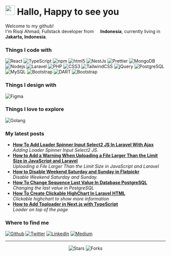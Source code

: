 <h1><img src="https://emojis.slackmojis.com/emojis/images/1531849430/4246/blob-sunglasses.gif?1531849430" width="30"/> Hallo, Happy to see you</h1>

<p>Welcome to my github! </br> I'm Risqi Ahmad, Fullstack developer from <img src="https://cdn-icons-png.flaticon.com/512/330/330476.png" width="13"/> <b> Indonesia</b>, currently living in <img src="https://cdn-icons-png.flaticon.com/512/330/330476.png" width="13"/> <b>Jakarta, Indonesia</b>. </p>
<h3>Things I code with</h3>
<p>
  <img alt="React" src="https://img.shields.io/badge/-React-45b8d8?style=flat-square&logo=react&logoColor=white" />
  <img alt="TypeScript" src="https://img.shields.io/badge/-TypeScript-007ACC?style=flat-square&logo=typescript&logoColor=white" />
  <img alt="npm" src="https://img.shields.io/badge/-NPM-CB3837?style=flat-square&logo=npm&logoColor=white" />
  <img alt="html5" src="https://img.shields.io/badge/-HTML5-E34F26?style=flat-square&logo=html5&logoColor=white" />
  <img alt="NestJs" src="https://img.shields.io/badge/-NestJs-ea2845?style=flat-square&logo=nestjs&logoColor=white" />
  <img alt="Prettier" src="https://img.shields.io/badge/-Prettier-F7B93E?style=flat-square&logo=prettier&logoColor=white" />
  <img alt="MongoDB" src="https://img.shields.io/badge/-MongoDB-13aa52?style=flat-square&logo=mongodb&logoColor=white" />
  <img alt="Nodejs" src="https://img.shields.io/badge/-Nodejs-43853d?style=flat-square&logo=Node.js&logoColor=white" />
  <img src="https://img.shields.io/badge/-Laravel-F23B2F?style=flat-square&logo=laravel&logoColor=white" alt="Laravel">
  <img src="https://img.shields.io/badge/-PHP-7A86B8?style=flat-square&logo=php&logoColor=white" alt="PHP">
  <img src="https://img.shields.io/badge/-CSS-254BDD?style=flat-square&logo=css3&logoColor=white" alt="CSS3">
  <img src="https://img.shields.io/badge/-TailwindCSS-38BDF8?style=flat-square&logo=tailwind-css&logoColor=white" alt="TailwindCSS">
  <img src="https://img.shields.io/badge/-jQuery-0865A7?style=flat-square&logo=jquery&logoColor=white" alt="jQuery">
  <img src="https://img.shields.io/badge/-PostgreSQL-31648C?style=flat-square&logo=postgresql&logoColor=white" alt="PostgreSQL">
  <img src="https://img.shields.io/badge/-MySQL-F9E7CC?style=flat-square&logo=mysql&logoColor=black" alt="MySQL">
  <img src="https://img.shields.io/badge/-Bootstrap-8512F7?style=flat-square&logo=bootstrap&logoColor=white" alt="Bootstrap">
  <img src="https://img.shields.io/badge/-DART-2BB7F6?style=flat-square&logo=dart&logoColor=white" alt="DART">
  <img src="https://img.shields.io/badge/-DART-2BB7F6?style=flat-square&logo=dart&logoColor=white" alt="Bootstrap">
</p>

<h3>Things I design with</h3>
<p>
    <img src="https://img.shields.io/badge/-Figma-EA4C1D?style=flat-square&logo=figma&logoColor=white" alt="Figma">
</p>

<h3>Things I love to explore</h3>
<p>
    <img src="https://img.shields.io/badge/-Golang-00A7D0?style=flat-square&logo=go&logoColor=white" alt="Golang">
</p>
<!-- 
<h3>Open source projects</h3>
<table>
  <thead align="center">
    <tr border: none;>
      <td><b>🎁 Projects</b></td>
      <td><b>⭐ Stars</b></td>
      <td><b>📚 Forks</b></td>
      <td><b>🛎 Issues</b></td>
      <td><b>📬 Pull requests</b></td>
    </tr>
  </thead>
  <tbody>
    <tr>
      <td><a href="https://github.com/thmsgbrt/react-simple-pull-to-refresh"><b>React PullToRefresh component</b></a></td>
      <td><img alt="Stars" src="https://img.shields.io/github/stars/thmsgbrt/react-simple-pull-to-refresh?style=flat-square&labelColor=343b41"/></td>
      <td><img alt="Forks" src="https://img.shields.io/github/forks/thmsgbrt/react-simple-pull-to-refresh?style=flat-square&labelColor=343b41"/></td>
      <td><img alt="Issues" src="https://img.shields.io/github/issues/thmsgbrt/react-simple-pull-to-refresh?style=flat-square&labelColor=343b41"/></td>
      <td><img alt="Pull Requests" src="https://img.shields.io/github/issues-pr/thmsgbrt/react-simple-pull-to-refresh?style=flat-square&labelColor=343b41"/></td>
    </tr>
	  <tr>
      <td><a href="https://github.com/thmsgbrt/Chrome-Extension-with-React-and-Typescript-Starter-Pack"><b>Typescript & React Chrome Extension Starter</b></a></td>
      <td><img alt="Stars" src="https://img.shields.io/github/stars/thmsgbrt/Chrome-Extension-with-React-and-Typescript-Starter-Pack?style=flat-square&labelColor=343b41"/></td>
      <td><img alt="Forks" src="https://img.shields.io/github/forks/thmsgbrt/Chrome-Extension-with-React-and-Typescript-Starter-Pack?style=flat-square&labelColor=343b41"/></td>
      <td><img alt="Issues" src="https://img.shields.io/github/issues/thmsgbrt/Chrome-Extension-with-React-and-Typescript-Starter-Pack?style=flat-square&labelColor=343b41"/></td>
      <td><img alt="Pull Requests" src="https://img.shields.io/github/issues-pr/thmsgbrt/Chrome-Extension-with-React-and-Typescript-Starter-Pack?style=flat-square&labelColor=343b41"/></td>
    </tr>
    <tr>
      <td><a href="https://github.com/thmsgbrt/nodejs-typescript-express-apollo-graphql-starter"><b>NodeJs Express TypeScript GraphQL Starter</b></a></td>
      <td><img alt="Stars" src="https://img.shields.io/github/stars/thmsgbrt/nodejs-typescript-express-apollo-graphql-starter?style=flat-square&labelColor=343b41"/></td>
      <td><img alt="Forks" src="https://img.shields.io/github/forks/thmsgbrt/nodejs-typescript-express-apollo-graphql-starter?style=flat-square&labelColor=343b41"/></td>
      <td><img alt="Issues" src="https://img.shields.io/github/issues/thmsgbrt/nodejs-typescript-express-apollo-graphql-starter?style=flat-square&labelColor=343b41"/></td>
      <td><img alt="Pull Requests" src="https://img.shields.io/github/issues-pr/thmsgbrt/nodejs-typescript-express-apollo-graphql-starter?style=flat-square&labelColor=343b41"/></td>
    </tr>
  </tbody>
</table> -->
<h3>My latest posts</h3>
<ul>
  <li><a href="https://medium.com/@ahmadreys/how-to-add-loader-spinner-input-select2-js-in-laravel-with-ajax-5c7795b4654d"><b> How To Add Loader Spinner Input Select2 JS In Laravel With Ajax</b></a><br/><i>Adding Loader Spinner Input Select2 JS.</i></li>
  <li><a href="https://medium.com/@ahmadreys/how-to-add-a-warning-when-uploading-a-file-larger-than-the-limit-size-in-javascript-and-laravel-b7bb00ed17e5"><b> How to Add a Warning When Uploading a File Larger Than the Limit Size in JavaScript and Laravel</b></a><br/><i>Uploading a File Larger Than the Limit Size in JavaScript and Laravel</i></li>
  <li><a href="https://medium.com/@ahmadreys/how-to-disable-weekend-saturday-and-sunday-in-flatpickr-a7067b5a5def"><b> How to Disable Weekend Saturday and Sunday in Flatpickr</b></a><br/><i>Disable Weekend Saturday and Sunday.</i></li>
  <li><a href="https://medium.com/@ahmadreys/how-to-change-sequence-last-value-in-database-postgresql-d3c5bd0d6e36"><b>How To Change Sequence Last Value In Database PostgreSQL</b></a><br/><i>Changing the last value in PostgreSQL</i></li>
  <li><a href="https://medium.com/@ahmadreys/how-to-create-clickable-highchart-in-laravel-html-21a43cba36fa"><b>How To Create Clickable HighChart In Laravel HTML</b></a><br/><i>Clickable highchart to show more information</i></li>
  <li><a href="https://medium.com/@ahmadreys/how-to-add-toploader-in-next-js-with-typescript-13e2f833eb19"><b>How to Add Toploader in Next.js with TypeScript</b></a><br/><i>Loader on top of the page</i></li>
  
</ul>
<h3>Where to find me</h3>
<p><a href="https://github.com/risqi17" target="_blank"><img alt="Github" src="https://img.shields.io/badge/GitHub-%2312100E.svg?&style=for-the-badge&logo=Github&logoColor=white" /></a> <a href="https://twitter.com/rsq_ahmd" target="_blank"><img alt="Twitter" src="https://img.shields.io/badge/twitter-%231DA1F2.svg?&style=for-the-badge&logo=twitter&logoColor=white" /></a> <a href="https://www.linkedin.com/in/risqiahmad/" target="_blank"><img alt="LinkedIn" src="https://img.shields.io/badge/linkedin-%230077B5.svg?&style=for-the-badge&logo=linkedin&logoColor=white" /></a> <a href="https://medium.com/@ahmadreys" target="_blank"><img alt="Medium" src="https://img.shields.io/badge/medium-%2312100E.svg?&style=for-the-badge&logo=medium&logoColor=white" /></a>
</p>

---
<p align="center"><img alt="Stars" src="https://img.shields.io/github/stars/risqi17/risqi17?style=flat-square&labelColor=343b41"/> <img alt="Forks" src="https://img.shields.io/github/forks/risqi17/risqi17?style=flat-square&labelColor=343b41"/></p>
